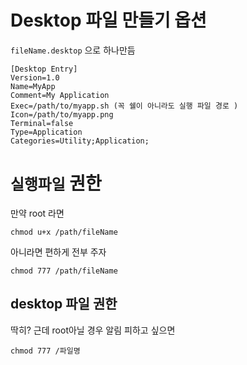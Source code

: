 # Desktop 파일 만들기 옵션

`fileName.desktop` 으로 하나만듬

```
[Desktop Entry]
Version=1.0
Name=MyApp
Comment=My Application
Exec=/path/to/myapp.sh (꼭 쉘이 아니라도 실행 파일 경로 )
Icon=/path/to/myapp.png
Terminal=false
Type=Application
Categories=Utility;Application;
```

# `실행파일` 권한

만약 root 라면

```
chmod u+x /path/fileName
```

아니라면 편하게 전부 주자

```
chmod 777 /path/fileName
```

## desktop 파일 권한

딱히? 근데 root아닐 경우 알림 피하고 싶으면 

```
chmod 777 /파일명
```
